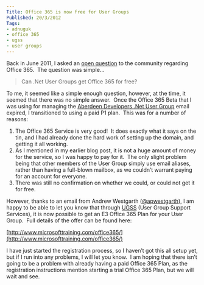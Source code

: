 ```yaml
---
Title: Office 365 is now free for User Groups
Published: 20/3/2012
Tags:
- adnuguk
- office 365
- ugss
- user groups
---
```


Back in June 2011, I asked an [open question](http://www.gep13.co.uk/blog/can-net-user-groups-get-office365-for-free) to the community regarding Office 365.  The question was simple...

> Can .Net User Groups get Office 365 for free?

To me, it seemed like a simple enough question, however, at the time, it seemed that there was no simple answer.  Once the Office 365 Beta that I was using for managing the [Aberdeen Developers .Net User Group](http://www.aberdeendevelopers.co.uk/) email expired, I transitioned to using a paid P1 plan.  This was for a number of reasons:

1. The Office 365 Service is very good!  It does exactly what it says on the tin, and I had already done the hard work of setting up the domain, and getting it all working.
1. As I mentioned in my earlier blog post, it is not a huge amount of money for the service, so I was happy to pay for it.  The only slight problem being that other members of the User Group simply use email aliases, rather than having a full-blown mailbox, as we couldn’t warrant paying for an account for everyone.
1. There was still no confirmation on whether we could, or could not get it for free.

However, thanks to an email from Andrew Westgarth ([@apwestgarth](https://twitter.com/#!/apwestgarth)), I am happy to be able to let you know that through [UGSS](https://www.technicalcommunity.com/Pages/default.aspx) (User Group Support Services), it is now possible to get an E3 Office 365 Plan for your User Group.  Full details of the offer can be found here:

[http://www.microsofttraining.com/office365/](http://www.microsofttraining.com/office365/)

I have just started the registration process, so I haven’t got this all setup yet, but if I run into any problems, I will let you know.  I am hoping that there isn’t going to be a problem with already having a paid Office 365 Plan, as the registration instructions mention starting a trial Office 365 Plan, but we will wait and see.
